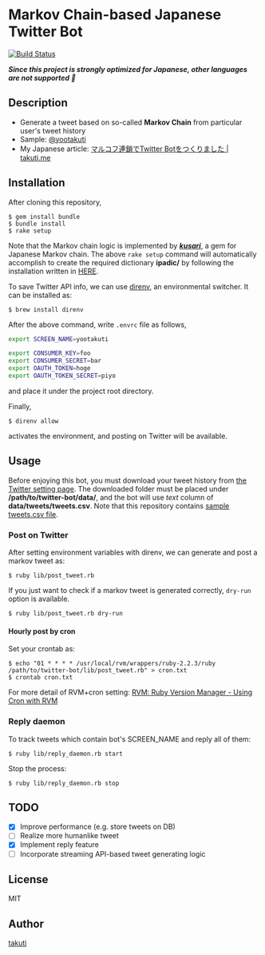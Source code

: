 Markov Chain-based Japanese Twitter Bot
===

[![Build Status](https://travis-ci.org/takuti/twitter-bot.svg)](https://travis-ci.org/takuti/twitter-bot)

***Since this project is strongly optimized for Japanese, other languages are not supported :sushi:***

## Description

- Generate a tweet based on so-called **Markov Chain** from particular user's tweet history
- Sample: [@yootakuti](https://twitter.com/yootakuti)
- My Japanese article: [マルコフ連鎖でTwitter Botをつくりました | takuti.me](http://takuti.me/note/twitter-bot/)

## Installation

After cloning this repository,

	$ gem install bundle
	$ bundle install
	$ rake setup

Note that the Markov chain logic is implemented by ***[kusari](https://github.com/takuti/kusari)***, a gem for Japanese Markov chain. The above `rake setup` command will automatically accomplish to create the required dictionary **ipadic/** by following the installation written in [HERE](http://igo.osdn.jp/index.html#usage).

To save Twitter API info, we can use [direnv](https://github.com/direnv/direnv), an environmental switcher. It can be installed as:

	$ brew install direnv

After the above command, write `.envrc` file as follows,

```sh
export SCREEN_NAME=yootakuti

export CONSUMER_KEY=foo
export CONSUMER_SECRET=bar
export OAUTH_TOKEN=hoge
export OAUTH_TOKEN_SECRET=piyo
```

and place it under the project root directory. 

Finally,

	$ direnv allow
	
activates the environment, and posting on Twitter will be available.

## Usage

Before enjoying this bot, you must download your tweet history from [the Twitter setting page](https://twitter.com/settings/account). The downloaded folder must be placed under **/path/to/twitter-bot/data/**, and the bot will use *text* column of **data/tweets/tweets.csv**. Note that this repository contains [sample tweets.csv file](data/tweets/tweets.csv).
	
### Post on Twitter

After setting environment variables with direnv, we can generate and post a markov tweet as:

	$ ruby lib/post_tweet.rb
	
If you just want to check if a markov tweet is generated correctly, `dry-run` option is available.

	$ ruby lib/post_tweet.rb dry-run
	
#### Hourly post by cron

Set your crontab as:

	$ echo "01 * * * * /usr/local/rvm/wrappers/ruby-2.2.3/ruby /path/to/twitter-bot/lib/post_tweet.rb" > cron.txt
	$ crontab cron.txt

For more detail of RVM+cron setting: [RVM: Ruby Version Manager - Using Cron with RVM](https://rvm.io/deployment/cron)

### Reply daemon

To track tweets which contain bot's SCREEN_NAME and reply all of them:

	$ ruby lib/reply_daemon.rb start
	
Stop the process:

	$ ruby lib/reply_daemon.rb stop

## TODO

- [x] Improve performance (e.g. store tweets on DB)
- [ ] Realize more humanlike tweet
- [x] Implement reply feature
- [ ] Incorporate streaming API-based tweet generating logic

## License

MIT

## Author

[takuti](http://github.com/takuti)